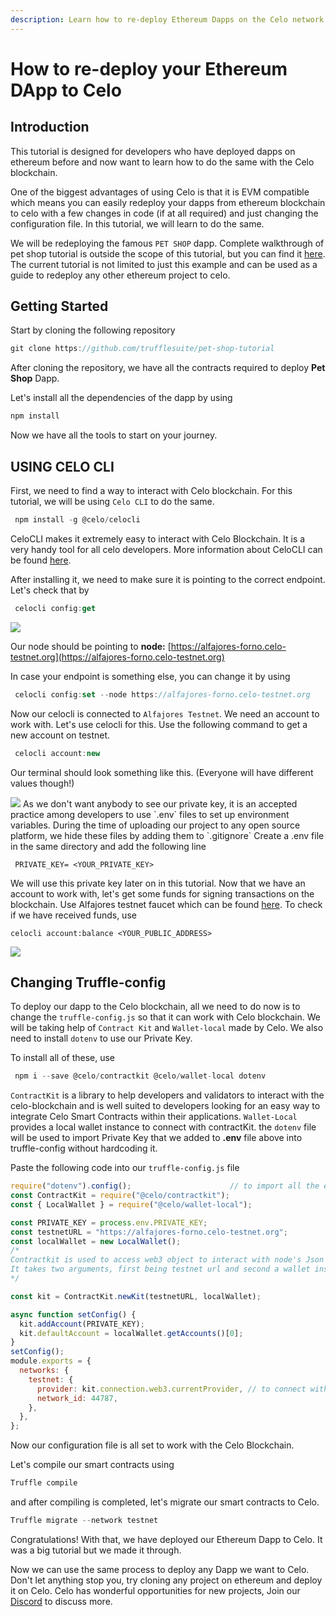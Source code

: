 ```yaml
---
description: Learn how to re-deploy Ethereum Dapps on the Celo network
---
```


# How to re-deploy your Ethereum DApp to Celo

## Introduction

This tutorial is designed for developers who have deployed dapps on ethereum before and now want to learn how to do the same with the Celo blockchain.

One of the biggest advantages of using Celo is that it is EVM compatible which means you can easily redeploy your dapps from ethereum blockchain to celo with a few changes in code \(if at all required\) and just changing the configuration file. In this tutorial, we will learn to do the same.

We will be redeploying the famous `PET SHOP` dapp. Complete walkthrough of pet shop tutorial is outside the scope of this tutorial, but you can find it [here](https://www.trufflesuite.com/tutorials/pet-shop). The current tutorial is not limited to just this example and can be used as a guide to redeploy any other ethereum project to celo.

## Getting Started

Start by cloning the following repository

```javascript
git clone https://github.com/trufflesuite/pet-shop-tutorial
```

After cloning the repository, we have all the contracts required to deploy **Pet Shop** Dapp.

Let's install all the dependencies of the dapp by using

```javascript
npm install
```

Now we have all the tools to start on your journey.

## USING CELO CLI

First, we need to find a way to interact with Celo blockchain. For this tutorial, we will be using `Celo CLI` to do the same.

```javascript
 npm install -g @celo/celocli
```

CeloCLI makes it extremely easy to interact with Celo Blockchain. It is a very handy tool for all celo developers. More information about CeloCLI can be found [here](https://docs.celo.org/celo-owner-guide/quick-start).

After installing it, we need to make sure it is pointing to the correct endpoint. Let's check that by

```javascript
 celocli config:get
```

![](https://imgur.com/EEur2f5.png)

Our node should be pointing to **node:** [https://alfajores-forno.celo-testnet.org](https://alfajores-forno.celo-testnet.org)

In case your endpoint is something else, you can change it by using

```javascript
 celocli config:set --node https://alfajores-forno.celo-testnet.org
```

Now our celocli is connected to `Alfajores Testnet`. We need an account to work with. Let's use celocli for this. Use the following command to get a new account on testnet.

```javascript
 celocli account:new
```

Our terminal should look something like this. \(Everyone will have different values though!\)


 ![](https://imgur.com/qMjrv5Z.png) As we don't want anybody to see our private key, it is an accepted practice among developers to use \`.env\` files to set up environment variables. During the time of uploading our project to any open source platform, we hide these files by adding them to \`.gitignore\` Create a .env file in the same directory and add the following line 
 
 ``` PRIVATE_KEY= <YOUR_PRIVATE_KEY>```
 
 We will use this private key later on in this tutorial. Now that we have an account to work with, let's get some funds for signing transactions on the blockchain. Use Alfajores testnet faucet which can be found [here](https://celo.org/developers/faucet). To check if we have received funds, use
 
 ``` celocli account:balance <YOUR_PUBLIC_ADDRESS> ```


![](https://imgur.com/RFWBgTr.png)

## Changing Truffle-config

To deploy our dapp to the Celo blockchain, all we need to do now is to change the `truffle-config.js` so that it can work with Celo blockchain. We will be taking help of `Contract Kit` and `Wallet-local` made by Celo. We also need to install `dotenv` to use our Private Key.

To install all of these, use

```javascript
 npm i --save @celo/contractkit @celo/wallet-local dotenv
```

`ContractKit` is a library to help developers and validators to interact with the celo-blockchain and is well suited to developers looking for an easy way to integrate Celo Smart Contracts within their applications. `Wallet-Local` provides a local wallet instance to connect with contractKit. the `dotenv` file will be used to import Private Key that we added to **.env** file above into truffle-config without hardcoding it.

Paste the following code into our `truffle-config.js` file

```javascript
require("dotenv").config();                      // to import all the environment-specific variables into this file
const ContractKit = require("@celo/contractkit");
const { LocalWallet } = require("@celo/wallet-local");

const PRIVATE_KEY = process.env.PRIVATE_KEY;
const testnetURL = "https://alfajores-forno.celo-testnet.org";
const localWallet = new LocalWallet();
/*
Contractkit is used to access web3 object to interact with node's Json RPC API.
It takes two arguments, first being testnet url and second a wallet instance for signing transactions.
*/

const kit = ContractKit.newKit(testnetURL, localWallet);

async function setConfig() {
  kit.addAccount(PRIVATE_KEY);
  kit.defaultAccount = localWallet.getAccounts()[0];
}
setConfig();
module.exports = {
  networks: {
    testnet: {
      provider: kit.connection.web3.currentProvider, // to connect with Alfajores testnet
      network_id: 44787,
    },
  },
};
```

Now our configuration file is all set to work with the Celo Blockchain.

Let's compile our smart contracts using

```javascript
Truffle compile
```

and after compiling is completed, let's migrate our smart contracts to Celo.

```javascript
Truffle migrate --network testnet
```

Congratulations! With that, we have deployed our Ethereum Dapp to Celo. It was a big tutorial but we made it through.

Now we can use the same process to deploy any Dapp we want to Celo. Don't let anything stop you, try cloning any project on ethereum and deploy it on Celo. Celo has wonderful opportunities for new projects, Join our [Discord](https://discord.gg/7HGzGQvW) to discuss more.


